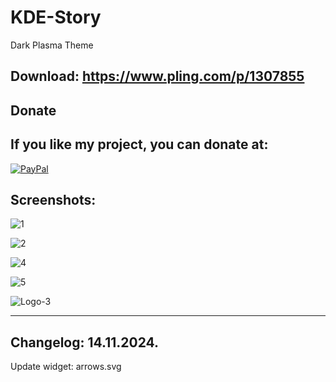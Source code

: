 # KDE-Story

Dark Plasma Theme

Download: https://www.pling.com/p/1307855
-----------------------------------------


<html>
  <head>
    <meta charset="utf-8" />
  </head>
  <body>
    <h2>Donate</h2>
    <h2>If you like my project, you can donate at:</h2>
    <a href="https://www.paypal.com/paypalme/VesnaLazic">
    <img src="PayPal.png" alt="PayPal" />
    </a>
  </body>
</html>




Screenshots:
----------

![1](https://user-images.githubusercontent.com/45247573/195982951-934e7b74-3d5e-499e-b006-3da332ddd284.png)

![2](https://user-images.githubusercontent.com/45247573/195982957-cf3cfd6d-5af4-4672-b3a0-d9fdf808f7e3.jpg)

![4](https://user-images.githubusercontent.com/45247573/195982959-e8690ab3-1f3c-4a62-a1f7-3ec80c6e05ef.png)

![5](https://user-images.githubusercontent.com/45247573/195982960-4aa56cac-3045-41ba-ad0b-75298b374b80.png)

![Logo-3](https://user-images.githubusercontent.com/45247573/195982964-18043fcc-d5af-4f78-8ae0-4daf310f3b34.jpg)

________________________________________________________________________________________________________________


Changelog: 14.11.2024.
----------------------

Update widget: arrows.svg

